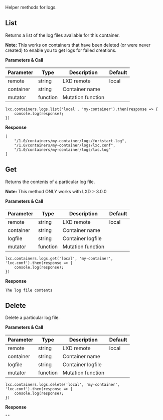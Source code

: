 Helper methods for logs.

## List

Returns a list of the log files available for this container. 

**Note:** This works on containers that have been deleted (or were never created) 
to enable you to get logs for failed creations.

**Parameters & Call**

| Parameter    | Type          | Description   | Default       |
| ----------   | ------------- | ------------- | ------------- | 
| remote       | string        | LXD remote    | local         |
| container    | string        | Container name    |           |
| mutator      | function      | Mutation function |           |

```
lxc.containers.logs.list('local', 'my-container').then(response => {
    console.log(response);
})
```

**Response**
```
[
    "/1.0/containers/my-container/logs/forkstart.log",
    "/1.0/containers/my-container/logs/lxc.conf",
    "/1.0/containers/my-container/logs/lxc.log"
]
```

## Get

Returns the contents of a particular log file. 

**Note:** This method ONLY works with LXD > 3.0.0

**Parameters & Call**

| Parameter    | Type          | Description   | Default       |
| ----------   | ------------- | ------------- | ------------- | 
| remote       | string        | LXD remote    | local         |
| container    | string        | Container name    |           |
| logfile      | string        | Container logfile |           |
| mutator      | function      | Mutation function |           |

```
lxc.containers.logs.get('local', 'my-container', 'lxc.conf').then(response => {
    console.log(response);
})
```

**Response**
```
The log file contents
```

## Delete

Delete a particular log file.

**Parameters & Call**

| Parameter    | Type          | Description   | Default       |
| ----------   | ------------- | ------------- | ------------- | 
| remote       | string        | LXD remote    | local         |
| container    | string        | Container name    |           |
| logfile      | string        | Container logfile |           |
| mutator      | function      | Mutation function |           |

```
lxc.containers.logs.delete('local', 'my-container', 'lxc.conf').then(response => {
    console.log(response);
})
```

**Response**
```
""
```
